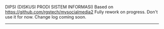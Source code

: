 DIPSI (DISKUSI PRODI SISTEM INFORMASI)
Based on https://github.com/rgstech/mysocialmedia2
Fully rework on progress. Don't use it for now. Change log coming soon.

--------------------------------------------------------------------------------------------------------------